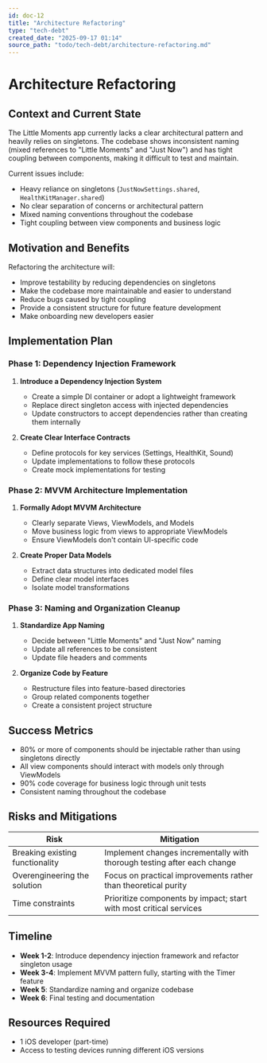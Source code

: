 ```yaml
---
id: doc-12
title: "Architecture Refactoring"
type: "tech-debt"
created_date: "2025-09-17 01:14"
source_path: "todo/tech-debt/architecture-refactoring.md"
---
```

# Architecture Refactoring

## Context and Current State

The Little Moments app currently lacks a clear architectural pattern and heavily relies on singletons. The codebase shows inconsistent naming (mixed references to "Little Moments" and "Just Now") and has tight coupling between components, making it difficult to test and maintain.

Current issues include:
- Heavy reliance on singletons (`JustNowSettings.shared`, `HealthKitManager.shared`)
- No clear separation of concerns or architectural pattern
- Mixed naming conventions throughout the codebase
- Tight coupling between view components and business logic

## Motivation and Benefits

Refactoring the architecture will:
- Improve testability by reducing dependencies on singletons
- Make the codebase more maintainable and easier to understand
- Reduce bugs caused by tight coupling
- Provide a consistent structure for future feature development
- Make onboarding new developers easier

## Implementation Plan

### Phase 1: Dependency Injection Framework

1. **Introduce a Dependency Injection System**
   - Create a simple DI container or adopt a lightweight framework
   - Replace direct singleton access with injected dependencies
   - Update constructors to accept dependencies rather than creating them internally

2. **Create Clear Interface Contracts**
   - Define protocols for key services (Settings, HealthKit, Sound)
   - Update implementations to follow these protocols
   - Create mock implementations for testing

### Phase 2: MVVM Architecture Implementation

1. **Formally Adopt MVVM Architecture**
   - Clearly separate Views, ViewModels, and Models
   - Move business logic from views to appropriate ViewModels
   - Ensure ViewModels don't contain UI-specific code

2. **Create Proper Data Models**
   - Extract data structures into dedicated model files
   - Define clear model interfaces
   - Isolate model transformations

### Phase 3: Naming and Organization Cleanup

1. **Standardize App Naming**
   - Decide between "Little Moments" and "Just Now" naming
   - Update all references to be consistent
   - Update file headers and comments

2. **Organize Code by Feature**
   - Restructure files into feature-based directories
   - Group related components together
   - Create a consistent project structure

## Success Metrics

- 80% or more of components should be injectable rather than using singletons directly
- All view components should interact with models only through ViewModels
- 90% code coverage for business logic through unit tests
- Consistent naming throughout the codebase

## Risks and Mitigations

| Risk | Mitigation |
|------|------------|
| Breaking existing functionality | Implement changes incrementally with thorough testing after each change |
| Overengineering the solution | Focus on practical improvements rather than theoretical purity |
| Time constraints | Prioritize components by impact; start with most critical services |

## Timeline

- **Week 1-2**: Introduce dependency injection framework and refactor singleton usage
- **Week 3-4**: Implement MVVM pattern fully, starting with the Timer feature
- **Week 5**: Standardize naming and organize codebase
- **Week 6**: Final testing and documentation

## Resources Required

- 1 iOS developer (part-time)
- Access to testing devices running different iOS versions 

